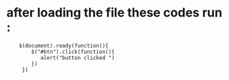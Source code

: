 # after loading the file these codes run : 
        $(document).ready(function(){
            $("#btn").click(function(){
               alert("button clicked ")
            })
         })
